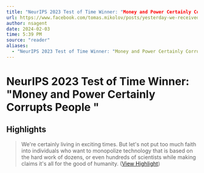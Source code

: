 ```yaml
---
title: "NeurIPS 2023 Test of Time Winner: "Money and Power Certainly Corrupts People ""
url: https://www.facebook.com/tomas.mikolov/posts/yesterday-we-received-a-test-of-time-award-at-neurips-for-the-word2vec-paper-fro/10231641326366223/
author: nsagent
date: 2024-02-03
time: 5:39 PM
source: "reader"
aliases:
  - "NeurIPS 2023 Test of Time Winner: "Money and Power Certainly Corrupts People ""
---
```

# NeurIPS 2023 Test of Time Winner: "Money and Power Certainly Corrupts People "

## Highlights
> We're certainly living in exciting times. But let's not put too much faith into individuals who want to monopolize technology that is based on the hard work of dozens, or even hundreds of scientists while making claims it's all for the good of humanity. ([View Highlight](https://read.readwise.io/read/01hhqg26yt7xk53adw52r0khkd))

